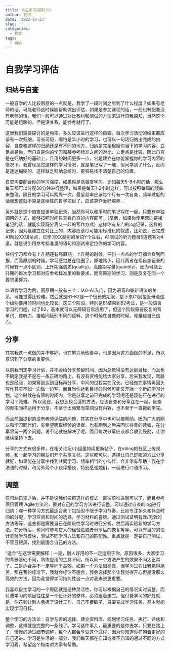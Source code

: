 ```yaml
---
title: 自主学习指南(六)
author: 宣棋
date: '2022-03-23'
slug: ''
categories:
  - 教育
tags:
  - 自学
---
```


# 自我学习评估

## 归纳与自查

一般自学的人比较困惑的一点就是，我学了一段时间之后到了什么程度？如果有老师的话，可能老师这时候能帮助做出评估，如果是参加课程的话，一般也有配套没有老师的话，我们一般可以通过对比教材和测试的方法来进行自我探知，当然这个可能是粗略的，但是没关系，能参考就行了。

这里我们需要探讨的是频率。多久应该进行这样的自查。每次学习活动的结束都应该有一次归纳，可长可短，哪怕是半小时的学习，也可以一句话归纳出完成的内容，自查和这样的归纳还是有不同的地方，归纳是完全根据你当下的学习内容，立足点是你，而自查是你的学习和某参考标准之间的对比，立足点是比较，因此自查是在归纳好的基础上，且用的时间更多一点，它是建立在你能掌握你的学习内容的情况下。我曾经见过这样的学习情况，就是笔记写了一堆，但问学到了什么，反而是迷迷糊糊的，这样缺乏归纳总结时，更容易找不清楚自己的位置。

自查需要配合你的学习强度，如果你是高强度学习，比如每天5-8小时的话，那么每天都可以分配30分钟进行整理，如果是每天1-2小时这样，可以按照每周的频率来整理，隔日的学习可以两周一次，最低频率应该每个月有一次自查，频率过低的话我想这就不算是连续性的自学项目了，应该算作爱好培养...

另外就是这个自查应该单独记录，当然你可以和平时的笔记写在一起，只要有单独调用的方式，能够按照时间只查看自查的内容即可。（举例，如果你使用双向链接笔记的话，就能实现既分离又一起的写作方式）这样你有专门的log记录，这样的记录，因为是建立在对比上的，内容应该尽可能用标准化的叙述，比如说，已完成A1阶段XX语法点，已学习XX类别的单词Y个左右，A1测试的听力题目5道题答对4道。就是说引用参考标准里的语句和测试来定位你的学习内容。

任何学习都会有上升期还有高原期。上升期的时候，任何一点点的学习都会看到回报，而高原期的时候，学习感觉总在绕圈了，原地踏步。因此两者在写自查记录的时候有一点小区别，上升期强调质(quality)，高原期写量(quantity)，因为可能上升期的每次学习都对应参考标准里的新要求，而高原期的学习，则是反复在同一个要求里努力。

以语言学习为例，高原期一般有三个：从0-A1入门，因为语音和崭新语法的关系，可能觉得比较难，然后就是B1-B2是一个很长的期限，接下来C1到接近母语这个级别要用的时间也比较长。这三个阶段，特别是B1结束到B2考证，是一般语言学习的门槛，过了B2，基本就可以无障碍日常应用了，但这个阶段需要反复的背单词、练听力、接触同级别不同的语料，这个时候在自查的时候，堆量给自己信心。

## 分享

其实我这一点做的并不够好，也在努力地改善中，也是因为这方面做的不足，所以意识到了分享的重要性。

以前我制定学习计划，并不会给分享预留时间，因为总觉得没有达到目标，而且也不确定我是不是在一条正确的路上，有没有资格能给大家分享。后来我发现，弯路也是经验，如果等到达到目标再分享，中间的过程实在冗长，已经做完事情再回头写作其实不如一边做一边写。而且当你达到目标的时候可能又开始一个新的学习计划，这个时候在有限的时间内，你是分享之前已完成的学习呢还是现在正在进行的学习？两难。
所以现在，我想比较合适的方法，应该自查和分享连在一起，自查的频率同样适用于分享，不至于太频繁而空洞没有内容，也不至于一直拖到学完。

而且前面提到的没有老师评估的问题，其实在分享中也可以被帮助。因为广大的网友和学习同伴们，有希望吸取经验的读者，也有刷到之后来回忆往昔的读者，在分享里留一两个问题，说不定就被解决了呢。而且每次分享应该都会收到鼓励，让你继续坚持下去。

分享的方式有很多种，在相关论坛/小组里持续更新帖子，在vblog的社区上传视频，和一起学习的朋友们开个共享文档，这些都可以，选择让自己舒服的方式分享就好，如果能在分享中找到共同学习、频率相当的小伙伴，会非常有帮助！我在学法语的时候，和另外两个小伙伴搭伙，特别感谢她们，一起进行口语练习。

## 调整

在归纳自查之后，并不是说我们按照这样的模式一直往前推进就可以了，而且参考项目管理
Agile方法论，要对自己的学习方法进行调整。可以通过自查的log进行归纳：哪一种学习方式最适合我？包括但不限于学习节奏，比如专注多久和休息时间的分配，学习空间和时间的选择，学习材料的喜厌、通过测试证明有效/无效的方法等等，这些都是需要自己在阶段性学习时进行分析，然后再实验新的学习方法。在分析后，也同时参考它人的经验贴或者分享后的恢复等等，可以有目的的设计实验学习模块，测试不同学习方法和自己的匹配性。重点就是一定要自己测试，不盲目跟风，找到最适合自己的方法。

“适合”在这里需要解释：一是，别人好用的不一定适用于你，原因很多，大家学习的背景基础不同，熟练应用的工具不同，所以同一个方法产生的效果不同太正常了。二是适合并不一定等同于高效，如果一个方法很高效，但学习过程让我觉得痛苦，那在我的标准下，我就会标注不适合，我会选择那个让我觉得开心但是没那么高效的方法，因为我觉得学习持久性这一点对我来说更重要。

我喜欢自主学习的一个原因就是这种灵活性，你可以根据自己的情况实时调整，而付费学习的项目往往是一个设计好的整体，必须跟着走完。但付费学习的好处就是，你花钱让别人承担了设计工作，自己不费脑子，只要完成学习任务，基本就能实现学习目标。

整个学习的方法论：自学与否的选择、建立资料库、规划学习任务、执行、评估和调整，这样就是完整的一条线了。学习这件事儿，最重要的是你去学，只要在路上了，慢慢的通过细节调整，每个人都会享受这个过程，因为你知道你在朝着更好的自己迈进。学习是生活的一部分，我们每天都在自知或者不自知的通过不同的方式学习着，希望这个指南对大家有帮助。